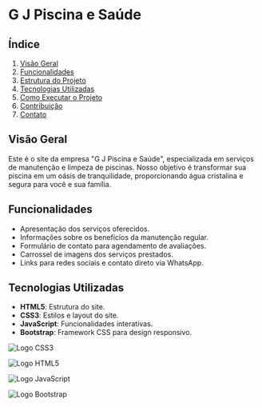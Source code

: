 # G J Piscina e Saúde

## Índice
1. [Visão Geral](#visão-geral)
2. [Funcionalidades](#funcionalidades)
3. [Estrutura do Projeto](#estrutura-do-projeto)
4. [Tecnologias Utilizadas](#tecnologias-utilizadas)
5. [Como Executar o Projeto](#como-executar-o-projeto)
6. [Contribuição](#contribuição)
7. [Contato](#contato)

## Visão Geral
Este é o site da empresa "G J Piscina e Saúde", especializada em serviços de manutenção e limpeza de piscinas. Nosso objetivo é transformar sua piscina em um oásis de tranquilidade, proporcionando água cristalina e segura para você e sua família.

## Funcionalidades
- Apresentação dos serviços oferecidos.
- Informações sobre os benefícios da manutenção regular.
- Formulário de contato para agendamento de avaliações.
- Carrossel de imagens dos serviços prestados.
- Links para redes sociais e contato direto via WhatsApp.

## Tecnologias Utilizadas
- **HTML5**: Estrutura do site.
- **CSS3**: Estilos e layout do site.
- **JavaScript**: Funcionalidades interativas.
- **Bootstrap**: Framework CSS para design responsivo.

![Logo CSS3](https://img.shields.io/badge/CSS3-1572B6?style=for-the-badge&logo=css3&logoColor=white)

![Logo HTML5](https://img.shields.io/badge/HTML5-E34F26?style=for-the-badge&logo=html5&logoColor=white)

![Logo JavaScript](https://img.shields.io/badge/JavaScript-F7DF1E?style=for-the-badge&logo=javascript&logoColor=black)

![Logo Bootstrap](https://img.shields.io/badge/Bootstrap-563D7C?style=for-the-badge&logo=bootstrap&logoColor=white)